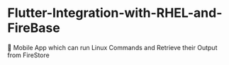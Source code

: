 # Flutter-Integration-with-RHEL-and-FireBase
📱 Mobile App which can run Linux Commands and Retrieve their Output from FireStore
